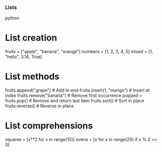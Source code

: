 ### Lists
python
# List creation
fruits = ["apple", "banana", "orange"]
numbers = [1, 2, 3, 4, 5]
mixed = [1, "hello", 3.14, True]

# List methods
fruits.append("grape")       # Add to end
fruits.insert(1, "mango")   # Insert at index
fruits.remove("banana")     # Remove first occurrence
popped = fruits.pop()       # Remove and return last item
fruits.sort()               # Sort in place
fruits.reverse()            # Reverse in place

# List comprehensions
squares = [x**2 for x in range(10)]
evens = [x for x in range(20) if x % 2 == 0]
